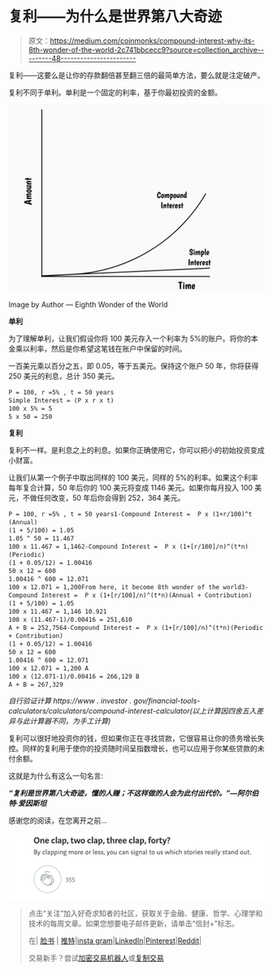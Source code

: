 # 复利——为什么是世界第八大奇迹

> 原文：<https://medium.com/coinmonks/compound-interest-why-its-8th-wonder-of-the-world-2c741bbcecc9?source=collection_archive---------48----------------------->

复利——这要么是让你的存款翻倍甚至翻三倍的最简单方法，要么就是注定破产。

复利不同于单利。单利是一个固定的利率，基于你最初投资的金额。

![](img/c1d9079791ba836180601fbb06b47f57.png)

Image by Author — Eighth Wonder of the World

**单利**

为了理解单利，让我们假设你将 100 美元存入一个利率为 5%的账户。将你的本金乘以利率，然后是你希望这笔钱在账户中保留的时间。

一百美元乘以百分之五，即 0.05，等于五美元。保持这个账户 50 年，你将获得 250 美元的利息，总计 350 美元。

```
P = 100, r =5% , t = 50 years
Simple Interest = (P x r x t)
100 x 5% = 5
5 x 50 = 250
```

**复利**

复利不一样。是利息之上的利息。如果你正确使用它，你可以把小的初始投资变成小财富。

让我们从第一个例子中取出同样的 100 美元，同样的 5%的利率。如果这个利率每年复合计算，50 年后你的 100 美元将变成 1146 美元。如果你每月投入 100 美元，不做任何改变，50 年后你会得到 252，364 美元。

```
P = 100, r =5% , t = 50 years1-Compound Interest =  P x (1+r/100)^t (Annual)
(1 + 5/100) = 1.05
1.05 ^ 50 = 11.467
100 x 11.467 = 1,1462-Compound Interest =  P x (1+[r/100]/n)^(t*n) (Periodic)
(1 + 0.05/12) = 1.00416
50 x 12 = 600
1.00416 ^ 600 = 12.071
100 x 12.071 = 1,200From here, it become 8th wonder of the world3-Compound Interest =  P x (1+[r/100]/n)^(t*n)(Annual + Contribution)
(1 + 5/100) = 1.05
100 x 11.467 = 1,146 10.921
100 x (11.467-1)/0.00416 = 251,610 
A + B = 252,7564-Compound Interest =  P x (1+[r/100]/n)^(t*n)(Periodic + Contribution)
(1 + 0.05/12) = 1.00416
50 x 12 = 600
1.00416 ^ 600 = 12.071
100 x 12.071 = 1,200 A
100 x (12.071-1)/0.00416 = 266,129 B   
A + B = 267,329
```

*自行验证计算 https://www . investor . gov/financial-tools-calculators/calculators/compound-interest-calculator(以上计算因四舍五入差异与此计算器不同，为手工计算)*

复利可以很好地投资你的钱，但如果你正在寻找贷款，它很容易让你的债务增长失控。同样的复利用于使你的投资随时间呈指数增长，也可以应用于你某些贷款的未付余额。

这就是为什么有这么一句名言:

***“复利是世界第八大奇迹，懂的人赚；不这样做的人会为此付出代价。”—阿尔伯特·爱因斯坦***

感谢您的阅读，在您离开之前…

![](img/45224c752cc59c924a286aac13cef8f9.png)

> 点击“关注”加入好奇求知者的社区，获取关于金融、健康、哲学、心理学和技术的每周文章。如果您想要电子邮件更新，请单击“信封+”标志。
> 
> 在| [脸书](https://www.facebook.com/thequantumthinker) | [推特](https://twitter.com/QuantumThinker)|[insta gram](https://www.instagram.com/the_quantum_thinker/)|[LinkedIn](https://www.linkedin.com/company/quantumthinker/)|[Pinterest](https://www.pinterest.com/quantum_thinker/)|[Reddit](https://www.reddit.com/r/the_quantum_thinker/)|
> 
> 交易新手？尝试[加密交易机器人](/coinmonks/crypto-trading-bot-c2ffce8acb2a)或[复制交易](/coinmonks/top-10-crypto-copy-trading-platforms-for-beginners-d0c37c7d698c)